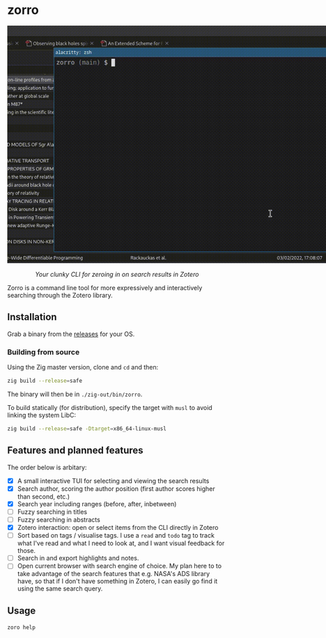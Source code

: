 # zorro

<div align="center">
    <img src="./assets/example.gif" style="max-width: 800px;"/>
    <p align="center">
    <i>Your clunky CLI for zeroing in on search results in Zotero</i>
    </p>
</div>

Zorro is a command line tool for more expressively and interactively searching through the Zotero library.

## Installation

Grab a binary from the [releases]() for your OS.

### Building from source

Using the Zig master version, clone and `cd` and then:

```bash
zig build --release=safe
```

The binary will then be in `./zig-out/bin/zorro`.

To build statically (for distribution), specify the target with `musl` to avoid linking the system LibC:
```bash
zig build --release=safe -Dtarget=x86_64-linux-musl
```



## Features and planned features

The order below is arbitary:

- [x] A small interactive TUI for selecting and viewing the search results
- [x] Search author, scoring the author position (first author scores higher than second, etc.)
- [x] Search year including ranges (before, after, inbetween)
- [ ] Fuzzy searching in titles
- [ ] Fuzzy searching in abstracts
- [x] Zotero interaction: open or select items from the CLI directly in Zotero
- [ ] Sort based on tags / visualise tags. I use a `read` and `todo` tag to track what I've read and what I need to look at, and I want visual feedback for those.
- [ ] Search in and export highlights and notes.
- [ ] Open current browser with search engine of choice. My plan here to to take advantage of the search features that e.g. NASA's ADS library have, so that if I don't have something in Zotero, I can easily go find it using the same search query.

## Usage

```
zoro help
```
